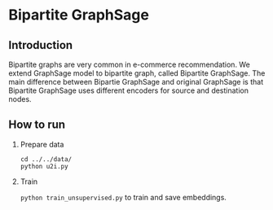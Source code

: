 # Bipartite GraphSage
## Introduction
Bipartite graphs are very common in e-commerce recommendation.
We extend GraphSage model to bipartite graph, called Bipartite GraphSage.
The main difference between Bipartie GraphSage and original GraphSage is
that Bipartite GraphSage uses different encoders for source and destination nodes.

## How to run
1. Prepare data
    ```shell script
    cd ../../data/
    python u2i.py
    ```

2. Train
    
    `python train_unsupervised.py` to train and save embeddings.
